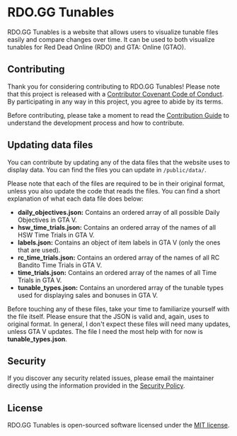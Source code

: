 # RDO.GG Tunables
RDO.GG Tunables is a website that allows users to visualize tunable files easily and compare changes over time. It can be used to both visualize tunables for Red Dead Online (RDO) and GTA: Online (GTAO).

## Contributing
Thank you for considering contributing to RDO.GG Tunables! Please note that this project is released with a [Contributor Covenant Code of Conduct](https://github.com/Senexis/RDO-GG-Tunables/blob/main/CODE_OF_CONDUCT.md). By participating in any way in this project, you agree to abide by its terms.

Before contributing, please take a moment to read the [Contribution Guide](https://github.com/Senexis/RDO-GG-Tunables/blob/main/CONTRIBUTING.md) to understand the development process and how to contribute.

## Updating data files
You can contribute by updating any of the data files that the website uses to display data. You can find the files you can update in `/public/data/`.

Please note that each of the files are required to be in their original format, unless you also update the code that reads the files. You can find a short explanation of what each data file does below:

- **daily_objectives.json:** Contains an ordered array of all possible Daily Objectives in GTA V.
- **hsw_time_trials.json:** Contains an ordered array of the names of all HSW Time Trials in GTA V.
- **labels.json:** Contains an object of item labels in GTA V (only the ones that are used).
- **rc_time_trials.json:** Contains an ordered array of the names of all RC Bandito Time Trials in GTA V.
- **time_trials.json:** Contains an ordered array of the names of all Time Trials in GTA V.
- **tunable_types.json:** Contains an unordered array of the tunable types used for displaying sales and bonuses in GTA V.

Before touching any of these files, take your time to familiarize yourself with the file itself. Please ensure that the JSON is valid and, again, uses to original format.
In general, I don't expect these files will need many updates, unless GTA V updates. The file I need the most help with for now is **tunable_types.json**.

## Security
If you discover any security related issues, please email the maintainer directly using the information provided in the [Security Policy](https://github.com/Senexis/RDO-GG-Tunables/blob/main/SECURITY.md).

## License
RDO.GG Tunables is open-sourced software licensed under the [MIT license](https://github.com/Senexis/RDO-GG-Tunables/blob/main/LICENSE.md).
